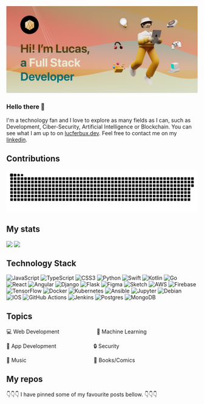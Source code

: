 
![Header Image](meta/banner.png)

### Hello there 👋

I'm a technology fan and I love to explore as many fields as I can, such as Development, Ciber-Security, Artificial Intelligence or Blockchain. You can see what I am up to on [lucferbux.dev](https://lucferbux.dev). Feel free to contact me on my [linkedin](https://www.linkedin.com/in/lucferbux/).


## Contributions

<picture>
  <source media="(prefers-color-scheme: dark)" srcset="https://raw.githubusercontent.com/lucferbux/lucferbux/output/github-contribution-grid-snake-dark.svg">
  <source media="(prefers-color-scheme: light)" srcset="https://raw.githubusercontent.com/lucferbux/lucferbux/output/github-contribution-grid-snake.svg">
  <img alt="github contribution grid snake animation" src="https://raw.githubusercontent.com/lucferbux/lucferbux/output/github-contribution-grid-snake.svg">
</picture>


## My stats

<picture>
  <source
    srcset="https://github-readme-stats.vercel.app/api?username=lucferbux&show_icons=true&theme=dark"
    media="(prefers-color-scheme: dark)"
  />
  <source
    srcset="https://github-readme-stats.vercel.app/api?username=lucferbux&show_icons=true"
    media="(prefers-color-scheme: light), (prefers-color-scheme: no-preference)"
  />
  <img height=183 align="center" src="https://github-readme-stats.vercel.app/api?username=lucferbux&show_icons=true8" />
</picture>
<picture>
  <source
    srcset="https://github-readme-streak-stats.herokuapp.com/?user=lucferbux&theme=dark"
    media="(prefers-color-scheme: dark)"
  />
  <source
    srcset="https://github-readme-streak-stats.herokuapp.com/?user=lucferbux"
    media="(prefers-color-scheme: light), (prefers-color-scheme: no-preference)"
  />
  <img height=183 align="center" src="https://github-readme-streak-stats.herokuapp.com/?user=lucferbux" />
</picture>

## Technology Stack

<img alt="JavaScript" src="https://img.shields.io/badge/javascript-%23323330.svg?style=for-the-badge&logo=javascript&logoColor=%23F7DF1E"/> <img alt="TypeScript" src="https://img.shields.io/badge/typescript-%23007ACC.svg?style=for-the-badge&logo=typescript&logoColor=white"/> <img alt="CSS3" src="https://img.shields.io/badge/css3-%231572B6.svg?style=for-the-badge&logo=css3&logoColor=white"/> <img alt="Python" src="https://img.shields.io/badge/python-%2314354C.svg?style=for-the-badge&logo=python&logoColor=white"/> <img alt="Swift" src="https://img.shields.io/badge/swift-%23FA7343.svg?style=for-the-badge&logo=swift&logoColor=white"/> <img alt="Kotlin" src="https://img.shields.io/badge/kotlin-%230095D5.svg?style=for-the-badge&logo=kotlin&logoColor=white"/> <img alt="Go" src="https://img.shields.io/badge/go-%2300ADD8.svg?style=for-the-badge&logo=go&logoColor=white"/> <img alt="React" src="https://img.shields.io/badge/react-%2320232a.svg?style=for-the-badge&logo=react&logoColor=%2361DAFB"/> <img alt="Angular" src="https://img.shields.io/badge/angular-%23DD0031.svg?style=for-the-badge&logo=angular&logoColor=white"/> <img alt="Django" src="https://img.shields.io/badge/django-%23092E20.svg?style=for-the-badge&logo=django&logoColor=white"/> <img alt="Flask" src="https://img.shields.io/badge/flask-%23000.svg?style=for-the-badge&logo=flask&logoColor=white"/> <img alt="Figma" src="https://img.shields.io/badge/figma-%23F24E1E.svg?style=for-the-badge&logo=figma&logoColor=white"/> <img alt="Sketch" src="https://img.shields.io/badge/Canva-%2300C4CC.svg?style=for-the-badge&logo=Canva&logoColor=white"/> <img alt="AWS" src="https://img.shields.io/badge/AWS-%23FF9900.svg?style=for-the-badge&logo=amazon-aws&logoColor=white"/> <img alt="Firebase" src="https://img.shields.io/badge/firebase-%23039BE5.svg?style=for-the-badge&logo=firebase"/> <img alt="TensorFlow" src="https://img.shields.io/badge/TensorFlow-%23FF6F00.svg?style=for-the-badge&logo=TensorFlow&logoColor=white" /> <img alt="Docker" src="https://img.shields.io/badge/docker-%230db7ed.svg?style=for-the-badge&logo=docker&logoColor=white"/> <img alt="Kubernetes" src="https://img.shields.io/badge/kubernetes-%23326ce5.svg?style=for-the-badge&logo=kubernetes&logoColor=white"/> <img alt="Ansible" src="https://img.shields.io/badge/ansible-%231A1918.svg?style=for-the-badge&logo=ansible&logoColor=white"/> <img alt="Jupyter" src="https://img.shields.io/badge/Jupyter-%23F37626.svg?style=for-the-badge&logo=Jupyter&logoColor=white" /> <img alt="Debian" src="https://img.shields.io/badge/Debian-D70A53?style=for-the-badge&logo=debian&logoColor=white" /> <img alt="IOS" src="https://img.shields.io/badge/iOS-000000?style=for-the-badge&logo=ios&logoColor=white"> <img alt="GitHub Actions" src="https://img.shields.io/badge/githubactions-%232671E5.svg?style=for-the-badge&logo=githubactions&logoColor=white"/> <img alt="Jenkins" src="https://img.shields.io/badge/jenkins-%232C5263.svg?style=for-the-badge&logo=jenkins&logoColor=white"/> <img alt="Postgres" src ="https://img.shields.io/badge/postgres-%23316192.svg?style=for-the-badge&logo=postgresql&logoColor=white"/> <img alt="MongoDB" src ="https://img.shields.io/badge/MongoDB-%234ea94b.svg?style=for-the-badge&logo=mongodb&logoColor=white"/>


## Topics

💻 Web Development &nbsp; &nbsp; &nbsp; &nbsp; &nbsp; &nbsp; &nbsp; &nbsp; &nbsp; &nbsp; &nbsp; &nbsp; 🧠 Machine Learning

📱 App Development &nbsp; &nbsp; &nbsp; &nbsp; &nbsp; &nbsp; &nbsp; &nbsp; &nbsp; &nbsp; &nbsp; &nbsp; 🔒 Security

🎸 Music &nbsp; &nbsp; &nbsp; &nbsp; &nbsp; &nbsp; &nbsp; &nbsp; &nbsp; &nbsp; &nbsp; &nbsp; &nbsp; &nbsp; &nbsp; &nbsp; &nbsp; &nbsp; &nbsp; &nbsp; &nbsp; &nbsp; 📖 Books/Comics


## My repos

👇👇👇 I have pinned some  of my favourite posts bellow. 👇👇👇
